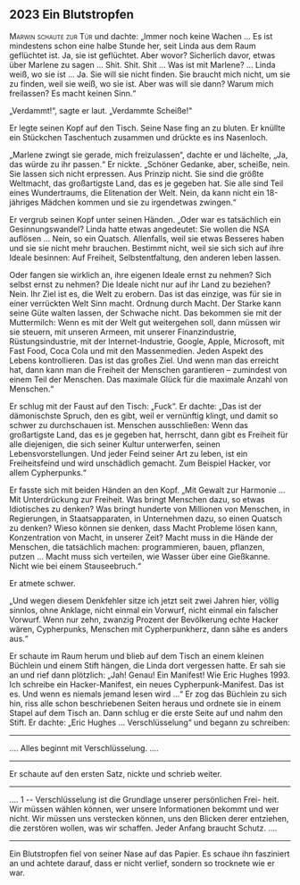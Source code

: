 ## **2023** Ein Blutstropfen

<span style="font-variant:small-caps;">Marwin schaute zur Tür</span> und dachte: „Immer noch keine Wachen … Es ist mindestens schon eine halbe Stunde her, seit Linda aus dem Raum geflüchtet ist.
Ja, sie ist geflüchtet.
Aber wovor?
Sicherlich davor, etwas über Marlene zu sagen … Shit.
Shit.
Shit … Was ist mit Marlene? … Linda weiß, wo sie ist … Ja.
Sie will sie nicht finden.
Sie braucht mich nicht, um sie zu finden, weil sie weiß, wo sie ist.
Aber was will sie dann?
Warum mich freilassen?
Es macht keinen Sinn.“

„Verdammt!“, sagte er laut.
„Verdammte Scheiße!“

Er legte seinen Kopf auf den Tisch.
Seine Nase fing an zu bluten.
Er knüllte ein Stückchen Taschentuch zusammen und drückte es ins Nasenloch.

„Marlene zwingt sie gerade, mich freizulassen“, dachte er und lächelte, „Ja, das würde zu ihr passen.“
Er nickte. „Schöner Gedanke, aber, scheiße, nein.
Sie lassen sich nicht erpressen.
Aus Prinzip nicht.
Sie sind die größte Weltmacht, das großartigste Land, das es je gegeben hat.
Sie alle sind Teil eines Wundertraums, die Elitenation der Welt.
Nein, da kann nicht ein 18-jähriges Mädchen kommen und sie zu irgendetwas zwingen.“

Er vergrub seinen Kopf unter seinen Händen.
„Oder war es tatsächlich ein Gesinnungswandel?
Linda hatte etwas angedeutet: Sie wollen die NSA auflösen … Nein, so ein Quatsch.
Allenfalls, weil sie etwas Besseres haben und sie sie nicht mehr brauchen.
Bestimmt nicht, weil sie sich sich auf ihre Ideale besinnen: Auf Freiheit, Selbstentfaltung, den anderen leben lassen.

Oder fangen sie wirklich an, ihre eigenen Ideale ernst zu nehmen?
Sich selbst ernst zu nehmen?
Die Ideale nicht nur auf ihr Land zu beziehen?
Nein.
Ihr Ziel ist es, die Welt zu erobern.
Das ist das einzige, was für sie in einer verrückten Welt Sinn macht.
Ordnung durch Macht.
Der Starke kann seine Güte walten lassen, der Schwache nicht.
Das bekommen sie mit der Muttermilch: Wenn es mit der Welt gut weitergehen soll, dann müssen wir sie steuern, mit unseren Armeen, mit unserer Finanzindustrie, Rüstungsindustrie, mit der Internet-Industrie, Google, Apple, Microsoft, mit Fast Food, Coca Cola und mit den Massenmedien.
Jeden Aspekt des Lebens kontrollieren.
Das ist das großes Ziel.
Und wenn man das erreicht hat, dann kann man die Freiheit der Menschen garantieren – zumindest von einem Teil der Menschen.
Das maximale Glück für die maximale Anzahl von Menschen.“

Er schlug mit der Faust auf den Tisch: „Fuck“. Er dachte: „Das ist der dämonischste Spruch, den es gibt, weil er vernünftig klingt, und damit so schwer zu durchschauen ist.
Menschen ausschließen: Wenn das großartigste Land, das es je gegeben hat, herrscht, dann gibt es Freiheit für alle diejenigen, die sich seiner Kultur unterwerfen, seinen Lebensvorstellungen.
Und jeder Feind seiner Art zu leben, ist ein Freiheitsfeind und wird unschädlich gemacht.
Zum Beispiel Hacker, vor allem Cypherpunks.“

Er fasste sich mit beiden Händen an den Kopf.
„Mit Gewalt zur Harmonie … Mit Unterdrückung zur Freiheit.
Was bringt Menschen dazu, so etwas Idiotisches zu denken?
Was bringt hunderte von Millionen von Menschen, in Regierungen, in Staatsapparaten, in Unternehmen dazu, so einen Quatsch zu denken?
Wieso können sie denken, dass Macht Probleme lösen kann, Konzentration von Macht, in unserer Zeit?
Macht muss in die Hände der Menschen, die tatsächlich machen: programmieren, bauen, pflanzen, putzen ...
Macht muss sich verteilen, wie Wasser über eine Gießkanne.
Nicht wie bei einem Stauseebruch.“

Er atmete schwer.

„Und wegen diesem Denkfehler sitze ich jetzt seit zwei Jahren hier, völlig sinnlos, ohne Anklage, nicht einmal ein Vorwurf, nicht einmal ein falscher Vorwurf.
Wenn nur zehn, zwanzig Prozent der Bevölkerung echte Hacker wären, Cypherpunks, Menschen mit Cypherpunkherz, dann sähe es anders aus.“

Er schaute im Raum herum und blieb auf dem Tisch an einem kleinen Büchlein und einem Stift hängen, die Linda dort vergessen hatte.
Er sah sie an und rief dann plötzlich: „Jah!
Genau!
Ein Manifest!
Wie Eric Hughes 1993.
Ich schreibe ein Hacker-Manifest, ein neues Cypherpunk-Manifest.
Das ist es.
Und wenn es niemals jemand lesen wird ...“
Er zog das Büchlein zu sich hin, riss alle schon beschriebenen Seiten heraus und ordnete sie in einem Stapel auf dem Tisch an.
Dann schlug er die erste Seite auf und nahm den Stift.
Er dachte: „Eric Hughes ... Verschlüsselung“  und begann zu schreiben:

****
....
Alles beginnt mit Verschlüsselung.
....
****

Er schaute auf den ersten Satz, nickte und schrieb weiter.

****
....
1 -- Verschlüsselung ist die Grundlage unserer persönlichen Frei-
heit. Wir müssen wählen können, wer unsere Informationen bekommt
und wer nicht. Wir müssen uns verstecken können, uns den Blicken
derer entziehen, die zerstören wollen, was wir schaffen. Jeder
Anfang braucht Schutz.
....
****

Ein Blutstropfen fiel von seiner Nase auf das Papier.
Es schaue ihn fasziniert an und achtete darauf, dass er nicht verlief, sondern so trocknete wie er war.

